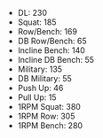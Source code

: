 * DL: 230
*  Squat: 185
*  Row/Bench: 169
*  DB Row/Bench: 65
*  Incline Bench: 140
*  Incline DB Bench: 55
*  Military: 135
*  DB Military: 55
*  Push Up: 46
*  Pull Up: 15
*  1RPM Squat: 380
*  1RPM Row: 305
*  1RPM Bench: 280
